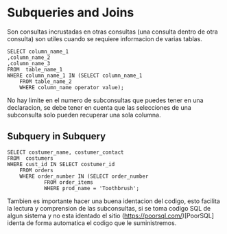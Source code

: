 # Subqueries and Joins

Son consultas incrustadas en otras consultas (una consulta dentro de otra consulta) son utiles cuando se requiere informacion de varias tablas.

~~~~Mysql
SELECT column_name_1
,column_name_2
,column_name_3
FROM  table_name_1
WHERE column_name_1 IN (SELECT column_name_1
    FROM table_name_2
    WHERE column_name operator value);
~~~~
No hay limite en el numero de subconsultas que puedes tener en una declaracion, se debe tener en cuenta que las selecciones de una subconsulta solo pueden recuperar una sola columna.

## Subquery in Subquery
~~~~Mysql
SELECT costumer_name, costumer_contact
FROM  costumers
WHERE cust_id IN SELECT costumer_id
    FROM orders
    WHERE order_number IN (SELECT order_number
            FROM order_items
            WHERE prod_name = 'Toothbrush';
~~~~

Tambien es importante hacer una buena identacion del codigo, esto facilita la lectura y comprension de las subconsultas, si se toma codigo SQL de algun sistema y no esta identado el sitio (https://poorsql.com/)[PoorSQL] identa de forma automatica el codigo que le suministremos.



























